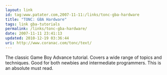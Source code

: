 ```yaml
---
layout: link
id: tag:www.patater.com,2007-11-11:/links/tonc-gba-hardware
title: "TONC: GBA Hardware"
tags: link gba-tutorials
permalink: /links/tonc-gba-hardware/
date: 2007-11-11 23:41:13
updated: 2010-12-19 03:36:44
uri: http://www.coranac.com/tonc/text/
---
```

The classic Game Boy Advance tutorial. Covers a wide range of topics and
techniques. Good for both newbies and intermediate programmers. This is an
absolute must read.
